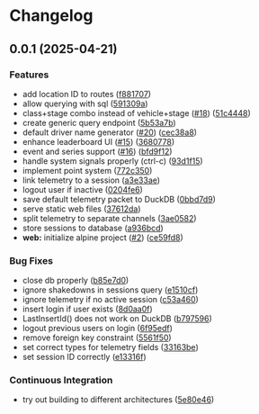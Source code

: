 # Changelog

## 0.0.1 (2025-04-21)


### Features

* add location ID to routes ([f881707](https://github.com/majori/wrc-laptimer/commit/f881707cbe476c127c548fd90f4e1ab0bbe132cf))
* allow querying with sql ([591309a](https://github.com/majori/wrc-laptimer/commit/591309a36a293c7d1c2cd760aaefe0395517804f))
* class+stage combo instead of vehicle+stage ([#18](https://github.com/majori/wrc-laptimer/issues/18)) ([51c4448](https://github.com/majori/wrc-laptimer/commit/51c4448494c3b606a7e3ec4a202a41dcafd73f08))
* create generic query endpoint ([5b53a7b](https://github.com/majori/wrc-laptimer/commit/5b53a7b7502a4c41252b8038e9e0d6557ae1b4b6))
* default driver name generator ([#20](https://github.com/majori/wrc-laptimer/issues/20)) ([cec38a8](https://github.com/majori/wrc-laptimer/commit/cec38a89699359aa68b0a3afa74c6b7664ba1d35))
* enhance leaderboard UI ([#15](https://github.com/majori/wrc-laptimer/issues/15)) ([3680778](https://github.com/majori/wrc-laptimer/commit/3680778a9b4ee26d1f6bd910f93ce897bfea79ae))
* event and series support ([#16](https://github.com/majori/wrc-laptimer/issues/16)) ([bfd9f12](https://github.com/majori/wrc-laptimer/commit/bfd9f122e779ff0e3b554aa6ade91be5b6dea747))
* handle system signals properly (ctrl-c) ([93d1f15](https://github.com/majori/wrc-laptimer/commit/93d1f15521d31bfc36129b12ea347e28cbbab357))
* implement point system ([772c350](https://github.com/majori/wrc-laptimer/commit/772c35001a580dcdcac24a24526d108a34040d66))
* link telemetry to a session ([a3e33ae](https://github.com/majori/wrc-laptimer/commit/a3e33ae08a1d2e59bf12327063546b8444ee1190))
* logout user if inactive ([0204fe6](https://github.com/majori/wrc-laptimer/commit/0204fe6b76dfe0c33ea729c8a9181408473e312b))
* save default telemetry packet to DuckDB ([0bbd7d9](https://github.com/majori/wrc-laptimer/commit/0bbd7d98d8f87051a72107d888182a22842085ed))
* serve static web files ([37612da](https://github.com/majori/wrc-laptimer/commit/37612da3b74c9d51dc96221b83d4cef93e15daac))
* split telemetry to separate channels ([3ae0582](https://github.com/majori/wrc-laptimer/commit/3ae05825cab53ab44858b6d085220f995ea4cdbb))
* store sessions to database ([a936bcd](https://github.com/majori/wrc-laptimer/commit/a936bcd155017993e4304d1a7ad82e0bfae91c88))
* **web:** initialize alpine project ([#2](https://github.com/majori/wrc-laptimer/issues/2)) ([ce59fd8](https://github.com/majori/wrc-laptimer/commit/ce59fd84f77eee9d8a5acf642eff17303fd162f9))


### Bug Fixes

* close db properly ([b85e7d0](https://github.com/majori/wrc-laptimer/commit/b85e7d02569bac83cd62c1a84ce526ddd2c43087))
* ignore shakedowns in sessions query ([e1510cf](https://github.com/majori/wrc-laptimer/commit/e1510cf85e6b4ba8a30fa480c92e749660324ae5))
* ignore telemetry if no active session ([c53a460](https://github.com/majori/wrc-laptimer/commit/c53a46023f337974c6fc9fb65bd3844a6a4c2cea))
* insert login if user exists ([8d0aa0f](https://github.com/majori/wrc-laptimer/commit/8d0aa0ffd594ef9a6527a7db5be9ca06f0e37825))
* LastInsertId() does not work on DuckDB ([b797596](https://github.com/majori/wrc-laptimer/commit/b7975969a62fc6fa1e5a8f0f9b03d1ee1b4ef086))
* logout previous users on login ([6f95edf](https://github.com/majori/wrc-laptimer/commit/6f95edfcb2f36197d03a17714e4b622facc8a113))
* remove foreign key constraint ([5561f50](https://github.com/majori/wrc-laptimer/commit/5561f50804b1c9090c38a1ff699ac57a16949aa8))
* set correct types for telemetry fields ([33163be](https://github.com/majori/wrc-laptimer/commit/33163be9a50fb38435c2110a5333dfd61e34d294))
* set session ID correctly ([e13316f](https://github.com/majori/wrc-laptimer/commit/e13316f0ae8fb4efd126bc26b181673ab09f4103))


### Continuous Integration

* try out building to different architectures ([5e80e46](https://github.com/majori/wrc-laptimer/commit/5e80e461c7640a101984245618feb266a401f429))
